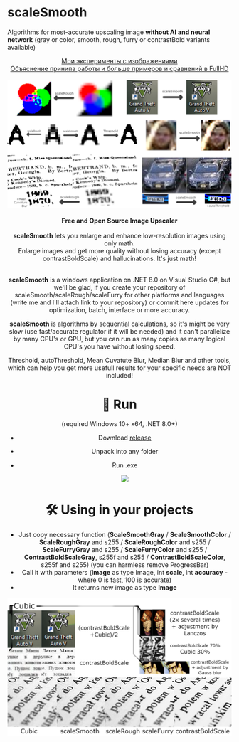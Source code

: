 # scaleSmooth
Algorithms for most-accurate upscaling image **without AI and neural network** (gray or color, smooth, rough, furry or contrastBold variants available)<br>
<div align="center"><a href="https://dzen.ru/suite/b70ea5e2-65bd-49ea-b0e4-49fc31e96df6">Мои эксперименты с изображениями</a><br>
<div align="center"><a href="https://dzen.ru/video/watch/6633aca1aef1ff543f59646e">Объяснение принипа работы и больше примеров и сравнений в FullHD</a>  
  <br><br>
<img src="https://raw.githubusercontent.com/no4ni/scaleSmooth/main/img/demo.png"/><br><br>
<b>Free and Open Source Image Upscaler</b></div><br>
<b>scaleSmooth</b> lets you enlarge and enhance low-resolution images using only math.<br>
Enlarge images and get more quality without losing accuracy (except contrastBoldScale) and hallucinations. It's just math!<br><br>

**scaleSmooth** is a windows application on .NET 8.0 on Visual Studio C#, but we'll be glad, if you create your repository of scaleSmooth/scaleRough/scaleFurry for other platforms and languages (write me and I'll attach link to your repository) or commit here updates for optimization, batch, interface or more accuracy.<br>

**scaleSmooth** is algorithms by sequential calculations, so it's might be very slow (use fast/accurate regulator if it will be needed) and it can't parallelize by many CPU's or GPU, but you can run as many copies as many logical CPU's you have without losing speed.<br>

Threshold, autoThreshold, Mean Cuvatute Blur, Median Blur and other tools, which can help you get more usefull results for your specific needs are NOT included!

# 🏃 Run
(required Windows 10+ x64, .NET 8.0+) 
- Download <a href="https://github.com/no4ni/scaleSmooth/raw/main/run/scaleSmooth-windows10-x64.zip">release</a>
- Unpack into any folder
- Run .exe<br>

  <img src="https://raw.githubusercontent.com/no4ni/scaleSmooth/main/img/demo5.png"/>

# 🛠 Using in your projects
- Just copy necessary function (**ScaleSmoothGray** / **ScaleSmoothColor** / **ScaleRoughGray** and s255 / **ScaleRoughColor** and s255 / **ScaleFurryGray** and s255 / **ScaleFurryColor** and s255 / **ContrastBoldScaleGray**, s255f and s255 / **ContrastBoldScaleColor**, s255f and s255) (you can harmless remove ProgressBar)
- Call it with parameters (**image** as type Image, int **scale**, int **accuracy** - where 0 is fast, 100 is accurate)
- It returns new image as type **Image** <br>

<img src="https://raw.githubusercontent.com/no4ni/scaleSmooth/main/img/demo3.png"/>












